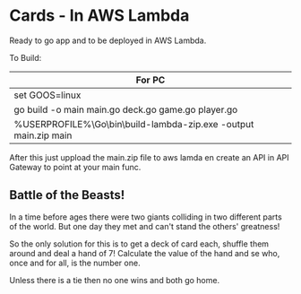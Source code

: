 # Cards - In AWS Lambda

Ready to go app and to be deployed in AWS Lambda.

To Build:

| For PC  |
| ------------- |
| set GOOS=linux  |
| go build -o main main.go deck.go game.go player.go |
| %USERPROFILE%\Go\bin\build-lambda-zip.exe -output main.zip main |

After this just uppload the main.zip file to aws lamda en create an API in API Gateway to point at your main func.

## Battle of the Beasts!
In a time before ages there were two giants colliding in two different parts of the world.
But one day they met and can't stand the others' greatness!

So the only solution for this is to get a deck of card each, shuffle them around and deal a hand of 7!
Calculate the value of the hand and se who, once and for all, is the number one.

Unless there is a tie then no one wins and both go home.
